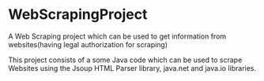 # WebScrapingProject
A Web Scraping project which can be used to get information from websites(having legal authorization for scraping)

This project consists of a some Java code which can be used to scrape Websites using the Jsoup HTML Parser library, java.net and java.io libraries.
